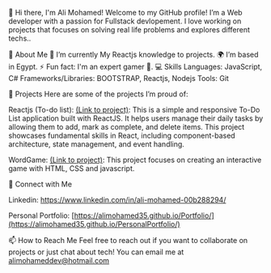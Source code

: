 👋 Hi there, I'm Ali Mohamed!
Welcome to my GitHub profile! I’m a Web developer with a passion for Fullstack devlopement. I love working on projects that focuses on solving real life problems and explores different techs..

🌱 About Me
🔭 I’m currently My Reactjs knowledge to projects.
🌍 I’m based in Egypt.
⚡ Fun fact: I'm an expert gamer 👦.
💻 Skills
Languages: JavaScript, C#
Frameworks/Libraries: BOOTSTRAP, Reactjs, Nodejs
Tools: Git

📂 Projects
Here are some of the projects I’m proud of:

Reactjs (To-do list): [(Link to project)](https://github.com/AliMohamed35/Todo-List): This is a simple and responsive To-Do List application built with ReactJS. It helps users manage their daily tasks by allowing them to add, mark as complete, and delete items. This project showcases fundamental skills in React, including component-based architecture, state management, and event handling.

WordGame: [(Link to project)](https://github.com/AliMohamed35/Word_game): This project focuses on creating an interactive game with HTML, CSS and javascript.

🤝 Connect with Me

Linkedin: https://www.linkedin.com/in/ali-mohamed-00b288294/

Personal Portfolio: [https://alimohamed35.github.io/Portfolio/](https://alimohamed35.github.io/PersonalPortfolio/)

📫 How to Reach Me
Feel free to reach out if you want to collaborate on projects or just chat about tech! You can email me at alimohameddev@hotmail.com
